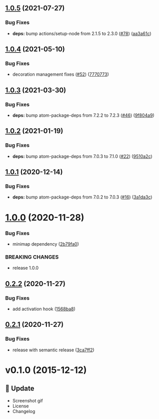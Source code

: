 ## [1.0.5](https://github.com/atom-minimap/minimap-cursorline/compare/v1.0.4...v1.0.5) (2021-07-27)


### Bug Fixes

* **deps:** bump actions/setup-node from 2.1.5 to 2.3.0 ([#78](https://github.com/atom-minimap/minimap-cursorline/issues/78)) ([aa3a61c](https://github.com/atom-minimap/minimap-cursorline/commit/aa3a61cce03205937d1951c3759d821beb48ecd8))

## [1.0.4](https://github.com/atom-minimap/minimap-cursorline/compare/v1.0.3...v1.0.4) (2021-05-10)


### Bug Fixes

* decoration management fixes ([#52](https://github.com/atom-minimap/minimap-cursorline/issues/52)) ([7770773](https://github.com/atom-minimap/minimap-cursorline/commit/7770773127858b0ea0ef2a2312b36ced7f2007b2))

## [1.0.3](https://github.com/atom-minimap/minimap-cursorline/compare/v1.0.2...v1.0.3) (2021-03-30)


### Bug Fixes

* **deps:** bump atom-package-deps from 7.2.2 to 7.2.3 ([#46](https://github.com/atom-minimap/minimap-cursorline/issues/46)) ([9f804a9](https://github.com/atom-minimap/minimap-cursorline/commit/9f804a9524d757951f26bdd8cd50732cccd01747))

## [1.0.2](https://github.com/atom-minimap/minimap-cursorline/compare/v1.0.1...v1.0.2) (2021-01-19)


### Bug Fixes

* **deps:** bump atom-package-deps from 7.0.3 to 7.1.0 ([#22](https://github.com/atom-minimap/minimap-cursorline/issues/22)) ([9510a2c](https://github.com/atom-minimap/minimap-cursorline/commit/9510a2c25fb7bca7b21a861c6362157eaf272308))

## [1.0.1](https://github.com/atom-minimap/minimap-cursorline/compare/v1.0.0...v1.0.1) (2020-12-14)


### Bug Fixes

* **deps:** bump atom-package-deps from 7.0.2 to 7.0.3 ([#16](https://github.com/atom-minimap/minimap-cursorline/issues/16)) ([3a1da3c](https://github.com/atom-minimap/minimap-cursorline/commit/3a1da3cdeb54ba7d9dcf8f6d3215b96ff1319b56))

# [1.0.0](https://github.com/atom-minimap/minimap-cursorline/compare/v0.2.2...v1.0.0) (2020-11-28)


### Bug Fixes

* minimap dependency ([2b79fa0](https://github.com/atom-minimap/minimap-cursorline/commit/2b79fa01ff28299f3baf77ae41c40487610a2f81))


### BREAKING CHANGES

* release 1.0.0

## [0.2.2](https://github.com/atom-minimap/minimap-cursorline/compare/v0.2.1...v0.2.2) (2020-11-27)


### Bug Fixes

* add activation hook ([1568ba8](https://github.com/atom-minimap/minimap-cursorline/commit/1568ba8f3f00e0e6110b9c4b5bc21ea062d95f98))

## [0.2.1](https://github.com/atom-minimap/minimap-cursorline/compare/v0.2.0...v0.2.1) (2020-11-27)


### Bug Fixes

* release with semantic release ([3ca7ff2](https://github.com/atom-minimap/minimap-cursorline/commit/3ca7ff2f1878629693838e88f6808a88e2085d28))

<a name="v0.1.0"></a>
# v0.1.0 (2015-12-12)

## :memo: Update

- Screenshot gif
- License
- Changelog

